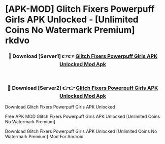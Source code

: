 # [APK-MOD] Glitch Fixers  Powerpuff Girls APK Unlocked - [Unlimited Coins No Watermark Premium] rkdvo



<div align="center">
<h3>🔴 Download [Server1] 👉👉 <a href="https://momento.my/?title=Glitch_Fixers__Powerpuff_Girls_APK_Unlocked">Glitch Fixers  Powerpuff Girls APK Unlocked Mod Apk</a></h3><br>

<h3>🔴 Download [Server2] 👉👉 <a href="https://momento.my/?title=Glitch_Fixers__Powerpuff_Girls_APK_Unlocked">Glitch Fixers  Powerpuff Girls APK Unlocked Mod Apk</a></h3>
</div>



Download Glitch Fixers  Powerpuff Girls APK Unlocked 

Free APK MOD Glitch Fixers  Powerpuff Girls APK Unlocked [Unlimited Coins No Watermark Premium]

Download Glitch Fixers  Powerpuff Girls APK Unlocked [Unlimited Coins No Watermark Premium] Mod For Android
